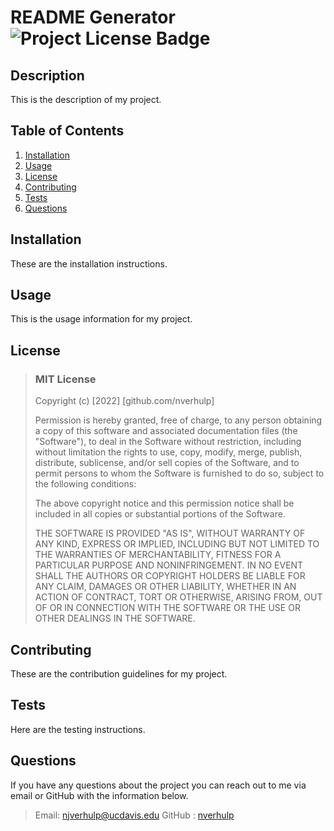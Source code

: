 
# README Generator  ![Project License Badge](https://img.shields.io/badge/license-MIT-brightgreen)

## Description
This is the description of my project.

## Table of Contents
1. [Installation](#installation)
2. [Usage](#usage)
3. [License](#license)
4. [Contributing](#contributing)
5. [Tests](#tests)
6. [Questions](#questions)

## Installation
These are the installation instructions.

## Usage
This is the usage information for my project.

## License

> ### MIT License
> 
> Copyright (c) [2022] [github.com/nverhulp]
> 
> Permission is hereby granted, free of charge, to any person obtaining a copy of this software and associated documentation files (the "Software"), to deal in the Software without restriction, including without limitation the rights to use, copy, modify, merge, publish, distribute, sublicense, and/or sell copies of the Software, and to permit persons to whom the Software is furnished to do so, subject to the following conditions:
> 
> The above copyright notice and this permission notice shall be included in all copies or substantial portions of the Software.
> 
> THE SOFTWARE IS PROVIDED "AS IS", WITHOUT WARRANTY OF ANY KIND, EXPRESS OR IMPLIED, INCLUDING BUT NOT LIMITED TO THE WARRANTIES OF MERCHANTABILITY, FITNESS FOR A PARTICULAR PURPOSE AND NONINFRINGEMENT. IN NO EVENT SHALL THE AUTHORS OR COPYRIGHT HOLDERS BE LIABLE FOR ANY CLAIM, DAMAGES OR OTHER LIABILITY, WHETHER IN AN ACTION OF CONTRACT, TORT OR OTHERWISE, ARISING FROM, OUT OF OR IN CONNECTION WITH THE SOFTWARE OR THE USE OR OTHER DEALINGS IN THE SOFTWARE.
  
  

## Contributing
These are the contribution guidelines for my project.

## Tests
Here are the testing instructions.

## Questions
If you have any questions about the project you can reach out to me via email or GitHub with the information below. 
>Email: njverhulp@ucdavis.edu 
>GitHub : [nverhulp](https://github.com/nverhulp)
